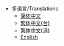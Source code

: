 * 多语言/Translations
  * [简体中文](zh-cn/)
  * [繁体中文(台)](zh-tw/)
  * [繁体中文(港)](zh-hk/)
  * [English](en/)